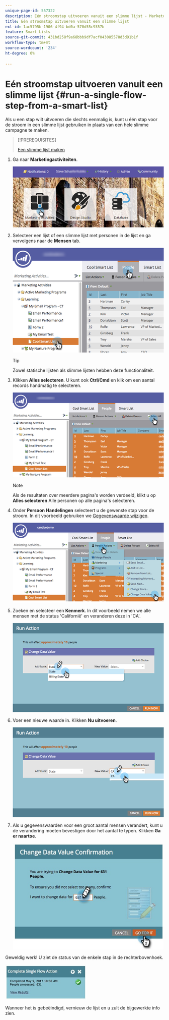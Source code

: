 ```yaml
---
unique-page-id: 557322
description: Eén stroomstap uitvoeren vanuit een slimme lijst - Marketo Docs - Productdocumentatie
title: Eén stroomstap uitvoeren vanuit een slimme lijst
exl-id: 1ac5795b-1906-4f94-bd0a-570d55c9357b
feature: Smart Lists
source-git-commit: 431bd258f9a68bbb9df7acf043085578d3d91b1f
workflow-type: tm+mt
source-wordcount: '234'
ht-degree: 0%

---
```


# Eén stroomstap uitvoeren vanuit een slimme lijst {#run-a-single-flow-step-from-a-smart-list}

Als u een stap wilt uitvoeren die slechts eenmalig is, kunt u één stap voor de stroom in een slimme lijst gebruiken in plaats van een hele slimme campagne te maken.

>[!PREREQUISITES]
>
>[Een slimme lijst maken](/help/marketo/product-docs/core-marketo-concepts/smart-lists-and-static-lists/creating-a-smart-list/create-a-smart-list.md)

1. Ga naar **Marketingactiviteiten**.

   ![](assets/login-marketing-activities-1.png)

1. Selecteer een lijst of een slimme lijst met personen in de lijst en ga vervolgens naar de **Mensen** tab.

   ![](assets/smartlistpeopletab-hands.png)

   >[!TIP]
   >
   >Zowel statische lijsten als slimme lijsten hebben deze functionaliteit.

1. Klikken **Alles selecteren**. U kunt ook **Ctrl/Cmd** en klik om een aantal records handmatig te selecteren.

   ![](assets/smartlist-selectallhand.png)

   >[!NOTE]
   >
   >Als de resultaten over meerdere pagina&#39;s worden verdeeld, klikt u op **Alles selecteren** Alle personen op alle pagina&#39;s selecteren.

1. Onder **Persoon** **Handelingen** selecteert u de gewenste stap voor de stroom. In dit voorbeeld gebruiken we [Gegevenswaarde wijzigen](/help/marketo/product-docs/core-marketo-concepts/smart-campaigns/flow-actions/change-data-value.md).

   ![](assets/personactions-hands.png)

1. Zoeken en selecteer een **Kenmerk**. In dit voorbeeld nemen we alle mensen met de status &#39;Californië&#39; en veranderen deze in &#39;CA&#39;.

   ![](assets/runaction-hands.png)

1. Voer een nieuwe waarde in. Klikken **Nu uitvoeren**.

   ![](assets/runactionnewvalue-hands.png)

1. Als u gegevenswaarden voor een groot aantal mensen verandert, kunt u de verandering moeten bevestigen door het aantal te typen. Klikken **Ga er naartoe**.

   ![](assets/changedatavalue.jpg)

Geweldig werk! U ziet de status van de enkele stap in de rechterbovenhoek.

![](assets/completesingleflowaction.jpg)

Wanneer het is gebeëindigd, vernieuw de lijst en u zult de bijgewerkte info zien.
